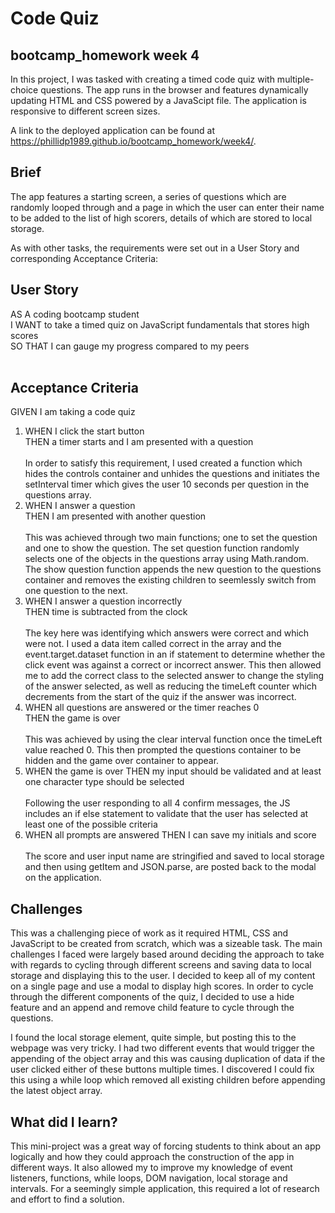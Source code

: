 # Code Quiz

## bootcamp_homework week 4

In this project, I was tasked with creating a timed code quiz with multiple-choice questions. The app runs in the browser and features dynamically updating HTML and CSS powered by a JavaScipt file. The application is responsive to different screen sizes.

A link to the deployed application can be found at https://phillidp1989.github.io/bootcamp_homework/week4/.

## Brief

The app features a starting screen, a series of questions which are randomly looped through and a page in which the user can enter their name to be added to the list of high scorers, details of which are stored to local storage.

As with other tasks, the requirements were set out in a User Story and corresponding Acceptance Criteria:

## User Story


AS A coding bootcamp student<br>
I WANT to take a timed quiz on JavaScript fundamentals that stores high scores<br>
SO THAT I can gauge my progress compared to my peers<br><br>


## Acceptance Criteria

GIVEN I am taking a code quiz
<ol>
<li>WHEN I click the start button<br>
THEN a timer starts and I am presented with a question<br><br>
In order to satisfy this requirement, I used created a function which hides the controls container and unhides the questions and initiates the setInterval timer which gives the user 10 seconds per question in the questions array.</li>
<li>WHEN I answer a question<br>
THEN I am presented with another question<br><br>
This was achieved through two main functions; one to set the question and one to show the question. The set question function randomly selects one of the objects in the questions array using Math.random. The show question function appends the new question to the questions container and removes the existing children to seemlessly switch from one question to the next.</li>
<li>WHEN I answer a question incorrectly<br>
THEN time is subtracted from the clock<br><br>
The key here was identifying which answers were correct and which were not. I used a data item called correct in the array and the event.target.dataset function in an if statement to determine whether the click event was against a correct or incorrect answer. This then allowed me to add the correct class to the selected answer to change the styling of the answer selected, as well as reducing the timeLeft counter which decrements from the start of the quiz if the answer was incorrect.</li>
<li>WHEN all questions are answered or the timer reaches 0<br>
THEN the game is over<br><br>
This was achieved by using the clear interval function once the timeLeft value reached 0. This then prompted the questions container to be hidden and the game over container to appear.</li>
<li>WHEN the game is over
THEN my input should be validated and at least one character type should be selected<br><br>
Following the user responding to all 4 confirm messages, the JS includes an if else statement to validate that the user has selected at least one of the possible criteria</li>
<li>WHEN all prompts are answered
THEN I can save my initials and score<br><br>
The score and user input name are stringified and saved to local storage and then using getItem and JSON.parse, are posted back to the modal on the application.</li>


</ol>




## Challenges

This was a challenging piece of work as it required HTML, CSS and JavaScript to be created from scratch, which was a sizeable task. The main challenges I faced were largely based around deciding the approach to take with regards to cycling through different screens and saving data to local storage and displaying this to the user. I decided to keep all of my content on a single page and use a modal to display high scores. In order to cycle through the different components of the quiz, I decided to use a hide feature and an append and remove child feature to cycle through the questions.

I found the local storage element, quite simple, but posting this to the webpage was very tricky. I had two different events that would trigger the appending of the object array and this was causing duplication of data if the user clicked either of these buttons multiple times. I discovered I could fix this using a while loop which removed all existing children before appending the latest object array.

## What did I learn?

This mini-project was a great way of forcing students to think about an app logically and how they could approach the construction of the app in different ways. It also allowed my to improve my knowledge of event listeners, functions, while loops, DOM navigation, local storage and intervals. For a seemingly simple application, this required a lot of research and effort to find a solution.
